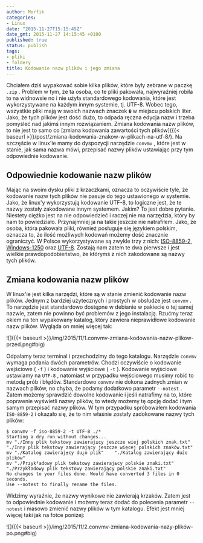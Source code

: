 ```yaml
---
author: Morfik
categories:
- Linux
date: "2015-11-27T15:15:45Z"
date_gmt: 2015-11-27 14:15:45 +0100
published: true
status: publish
tags:
- pliki
- foldery
title: Kodowanie nazw plików i jego zmiana
---
```


Chciałem dziś wypakować sobie kilka plików, które były zebrane w paczkę `.zip` . Problem w tym, że
ta osoba, co te pliki pakowała, najwyraźniej robiła to na widnowsie no i nie użyła standardowego
kodowania, które jest wykorzystywane na każdym innym systemie, tj. UTF-8. Wobec tego, wszystkie
pliki mają w swoich nazwach znaczek `�` w miejscu polskich liter. Jako, że tych plików jest dość
dużo, to odpada ręczna edycja nazw i trzeba pomyśleć nad jakimś innym rozwiązaniem. Zmiana
kodowania nazw plików, to nie jest to samo co [zmiana kodowania zawartości tych
plików]({{< baseurl >}}/post/zmiana-kodowania-znakow-w-plikach-na-utf-8/). Na szczęście w
linux'ie mamy do dyspozycji narzędzie `convmv` , które jest w stanie, jak sama nazwa mówi, przepisać
nazwy plików ustawiając przy tym odpowiednie kodowanie.

<!--more-->
## Odpowiednie kodowanie nazw plików

Mając na swoim dysku pliki z krzaczkami, oznacza to oczywiście tyle, że kodowanie nazw tych plików
nie pasuje do tego ustawionego w systemie. Jako, że linux'y wykorzystują kodowanie UTF-8, to
logiczne jest, że te nazwy zostały zakodowane innym systemem. Jakim? To jest dobre pytanie. Niestety
ciężko jest na nie odpowiedzieć i raczej nie ma narzędzia, który by nam to powiedziało. Przynajmniej
ja na takie jeszcze nie natrafiłem. Jako, że osoba, która pakowała pliki, również posługuje się
językiem polskim, oznacza to, że ilość możliwych kodowań możemy dość znacznie ograniczyć. W Polsce
wykorzystywane są zwykle trzy z nich: [ISO-8859-2](https://pl.wikipedia.org/wiki/ISO_8859-2),
[Windows-1250](https://pl.wikipedia.org/wiki/Windows-1250) oraz
[UTF-8](https://pl.wikipedia.org/wiki/UTF-8). Zostają nam zatem te dwa pierwsze i jest wielkie
prawdopodobieństwo, że którymś z nich zakodowane są nazwy tych plików.

## Zmiana kodowania nazw plików

W linux'ie jest kilka narzędzi, które są w stanie zmienić kodowanie nazw plików. Jednym z bardziej
użytecznych i prostych w obsłudze jest `convmv` . To narzędzie jest standardowo dostępne w debianie
w pakiecie o tej samej nazwie, zatem nie powinno być problemów z jego instalacją. Rzućmy teraz okiem
na ten wypakowany katalog, który zawiera nieprawidłowe kodowanie nazw plików. Wygląda on mniej
więcej tak:

![]({{< baseurl >}}/img/2015/11/1.convmv-zmiana-kodowania-nazw-plikow-przed.png#big)

Odpalamy teraz terminal i przechodzimy do tego katalogu. Narzędzie `convmv` wymaga podania dwóch
parametrów. Chodzi oczywiście o kodowanie wejściowe ( `-f` ) i kodowanie wyjściowe ( `-t` ).
Kodowanie wyjściowe ustawiamy na `UTF-8` , natomiast w przypadku wejściowego musimy robić to metodą
prób i błędów. Standardowo `convmv` nie dokona żadnych zmian w nazwach plików, no chyba, że podamy
dodatkowo parametr `--notest` . Zatem możemy sprawdzić dowolne kodowanie i jeśli natrafimy na to,
które poprawnie wyświetli nazwy plików, to wtedy możemy tę opcję dodać i tym samym przepisać nazwy
plików. W tym przypadku spróbowałem kodowania `ISO-8859-2` i okazało się, że to nim właśnie zostały
zadokowane nazwy tych plików:

    $ convmv -f iso-8859-2 -t UTF-8 ./*
    Starting a dry run without changes...
    mv "./Inny plik tekstowy zawieraj±cy jeszcze wiej polskich znak.txt"    "./Inny plik tekstowy zawierający jeszcze więcej polskich znaków.txt"
    mv "./Katalog zawieraj±cy du¿o plik"    "./Katalog zawierający dużo plików"
    mv "./Przyk³adowy plik tekstowy zawieraj±cy polskie znaki.txt"  "./Przykładowy plik tekstowy zawierający polskie znaki.txt"
    No changes to your files done. Would have converted 3 files in 0 seconds.
    Use --notest to finally rename the files.

Widzimy wyraźnie, że nazwy wynikowe nie zawierają krzaków. Zatem jest to odpowiednie kodowanie i
możemy teraz dodać do polecenia parametr `--notest` i masowo zmienić nazwy plików w tym katalogu.
Efekt jest mniej więcej taki jak na fotce poniżej:

![]({{< baseurl >}}/img/2015/11/2.convmv-zmiana-kodowania-nazy-plików-po.png#big)
